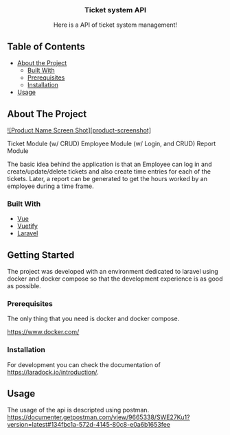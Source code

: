 <!--
*** Thanks for checking out this README Template. If you have a suggestion that would
*** make this better, please fork the repo and create a pull request or simply open
*** an issue with the tag "enhancement".
*** Thanks again! Now go create something AMAZING! :D
-->





<!-- PROJECT SHIELDS -->
<!--
*** I'm using markdown "reference style" links for readability.
*** Reference links are enclosed in brackets [ ] instead of parentheses ( ).
*** See the bottom of this document for the declaration of the reference variables
*** for contributors-url, forks-url, etc. This is an optional, concise syntax you may use.
*** https://www.markdownguide.org/basic-syntax/#reference-style-links
-->

<!-- PROJECT LOGO -->
<br />
<p align="center">
  <h3 align="center">Ticket system API</h3>

  <p align="center">
    Here is a API of ticket system management!
  </p>
</p>



<!-- TABLE OF CONTENTS -->
## Table of Contents

* [About the Project](#about-the-project)
  * [Built With](#built-with)
  * [Prerequisites](#prerequisites)
  * [Installation](#installation)
* [Usage](#usage)

<!-- ABOUT THE PROJECT -->
## About The Project

[![Product Name Screen Shot][product-screenshot]](https://example.com)

Ticket Module (w/ CRUD)
Employee Module (w/ Login, and CRUD)
Report Module

The basic idea behind the application is that an Employee can log in and create/update/delete tickets and also create time entries for each of the tickets. Later, a report can be generated to get the hours worked by an employee during a time frame.

### Built With

* [Vue](https://vuejs.org/)
* [Vuetify](https://vuetifyjs.com/en/)
* [Laravel](https://laravel.com)



<!-- GETTING STARTED -->
## Getting Started

The project was developed with an environment dedicated to laravel using docker and docker compose so that the development experience is as good as possible.

### Prerequisites

The only thing that you need is docker and docker compose.

https://www.docker.com/

### Installation

For development you can check the documentation of https://laradock.io/introduction/.

<!-- USAGE EXAMPLES -->
## Usage

The usage of the api is descripted using postman. https://documenter.getpostman.com/view/9665338/SWE27Ku1?version=latest#134fbc1a-572d-4145-80c8-e0a6b1653fee

